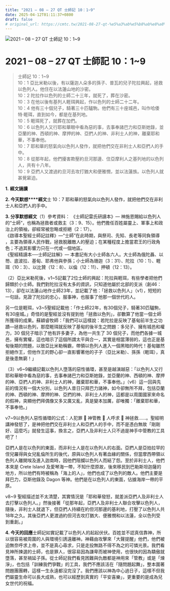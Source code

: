 ```yaml
---
title: "2021 – 08 – 27 QT 士師記 10：1~9"
date: 2025-04-12T01:11:37+0800
draft: false
# original_url: https://cmtc.tw/2021-08-27-qt-%e5%a3%ab%e5%b8%ab%e8%a8%98-10%ef%bc%9a19
---
```


![2021 – 08 – 27 QT 士師記 10：1~9](/images/qt.jpg   "2021 – 08 – 27 QT 士師記 10：1~9")

# 2021 – 08 – 27 QT 士師記 10：1~9

> 士師記 10：1~9  
> 10：1 亞比米勒以後，有以薩迦人朵多的孫子、普瓦的兒子陀拉興起，拯救以色列人。他住在以法蓮山地的沙密。  
> 10：2 陀拉作以色列的士師二十三年，就死了，葬在沙密。  
> 10：3 在他以後有基列人睚珥興起，作以色列的士師二十二年。  
> 10：4 他有三十個兒子，騎著三十匹驢駒。他們有三十座城邑，叫作哈倭特‧睚珥，直到如今，都是在基列地。  
> 10：5 睚珥死了，就葬在加們。  
> 10：6 以色列人又行耶和華眼中看為惡的事，去事奉諸巴力和亞斯她錄，並亞蘭的神、西頓的神、摩押的神、亞捫人的神、非利士人的神，離棄耶和華，不事奉他。  
> 10：7 耶和華的怒氣向以色列人發作，就把他們交在非利士人和亞捫人的手中。  
> 10：8 從那年起，他們擾害欺壓約旦河那邊、住亞摩利人之基列地的以色列人，共有十八年。  
> 10：9 亞捫人又渡過約旦河去攻打猶大和便雅憫，並以法蓮族。以色列人就甚覺窘迫。

**1.** **經文誦讀**

**2. 今天默想****經文**士 10：7 耶和華的怒氣向以色列人發作，就把他們交在非利士人和亞捫人的手中。

**3. 分享默想經文**（1）參考資料： 《士師記雷氏研讀本》— 神施恩賜給以色列人的“士師”，也稱為拯救者或救主（3：9、15）。他們擔任百姓屬靈上、軍事上和政治上的領袖，卻經常被忽略或拒絕（2：17）。  
《啟導本聖經士師記註釋》—“士師”在此時期，與祭司、先知、長老等同負領導 ，主要為領導人民作戰，拯救脫離敵人的壓迫；在某種程度上擔當君王的行政角色；不過其影響力只在一代或一個地區。  
《聖經精讀本──士師記註解》— 本書記有大小士師各六人。大士師為俄陀聶、以笏、底波拉、基甸、耶弗他與參孫；小士師為珊迦（3：31）、陀拉（10：1）、睚珥（10：3）、以比贊（12：8）、以倫（12：11）、押頓（12：13）。

（2）亞比米勒死後，v1~5記載了2位士師的興起：陀拉與睚珥，有些學者把他們歸類於小士師。我們對陀拉沒有太多的資訊，只知道他屬於北部的支派（創46：13），卻在以法蓮山地作士師23年，並記載了他：「拯救以色列人」（v1），短短的一句話，見證了陀拉的忠心，服事神，也服事了他那一個世代的人。

另一位是睚珥，v3~5聖經記載他：「作士師22年，有30個兒子，騎著30匹驢駒，有30座城。」奇怪的是聖經並沒有提到他「拯救以色列」，卻數算了他當一個士師所獲得的成果。蘇穎睿牧師：「我們可以這樣說：若陀拉是反映了基甸前半生之功蹟—拯救以色列，那麼睚珥就反映了基甸的後半生之問題：多兒子、擁有城邑和權力，30 個兒子暗示了他有許多妻子，為他一共生了 30 個兒子，而他們各據一城邑，擁有實權，這也暗示了這個所謂太平與合一，其實是相當薄弱的，這也正是基甸後期的問題，以致亞比米勒稱霸，帶領以色列人進入一個黑暗的時代！基甸雖然拒絕作王，但他作王的野心卻一直影響著他的子子（亞比米勒）、孫孫（睚珥），真是後患無窮！」

（3）v6~9繼續記載以色列人墮落的惡性循環，甚至是越演越惡：「以色列人又行耶和華眼中看為惡的事，去事奉諸巴力和亞斯她錄，並亞蘭的神、西頓的神、摩押的神、亞捫人的神、非利士人的神，離棄耶和華，不事奉他。」（v6）這一回與先前的情況有一個大分別，以色列人昔日只拜巴力諸神，如今卻無所不拜，包括亞蘭的神、西頓的神、摩押的神、亞捫的神、非利士人的神，這都是以周圍國家來命名的假神，突顯他們拜偶像又多又廣又亂，真是變本加厲，卻唯獨：「離棄耶和華，不事奉他。」

v7~9以色列人惡性循環的公式：人犯罪  神管教  人呼求  神拯救……。聖經明講神發怒了，是神把他們交在非利士人和亞捫人的手中，而不是憑白無故「剛剛好、這麼巧」就發生這事，換言之，亞捫人及非利士人只不過是神手中管教的工具吧了！

亞捫人是在以色列的東面，而非利士人是在以色列人的右面。亞捫人是亞拍拉罕的侄兒羅得與女兒亂倫所生的後代，原與以色列人有著血緣的關係，但當摩西帶領以色列人離開埃及進入迦南時，因他們阻攔以色列人而結了怨。至於非利士人，他們本來是 Crete Island 及愛琴海一帶，不知什麼原故，後來移民到巴勒斯坦迦薩的地方，所以他們有時被稱為「海上的人」，他們也成了以色列的敵人。他們主要是拜巴力，亞斯他錄及 Dagon 等神。他們是在以色列人的東面，佔據海岸一帶的平原。

v8~9 聖經描述並不太清楚，其實情況是「耶和華發怒，就差派亞捫人及非利士人去打擊以色列人。」然後接著「從那年起，亞捫人及非利士人聯合攻擊以色列人，隨後，非利士人就退下，但亞捫人持續在約但河那邊的基利地，打壓了以色列人共18年之久。其後亞捫人更渡過約但河去攻打猶大、便雅憫和以法蓮，全以色列受到重創。」

**4. 今天的回應**士師記如實記載了以色列人的起起伏伏。百姓並不認真信靠神，所以很容易被周圍的人與環境引誘遠離神。神藉由攻擊來「大聲提醒」他們，他們被迫無奈呼求上帝，並不是真心尋求，只是走投無路不得不為之的可憐光景。我們看見神所揀選的士師，也是罪人，很容易因為謙卑而被神使用，也很快的因為驕傲就墮落，甚至禍延子孫。從士師記我們看見困難與仇敵都是神用來「管教」或是「煉淨」，也包括「訓練我們爭戰」的工具，我們不應該活在「隨問題起舞」，整本圍著問題團團轉，這樣一生永遠都沒完沒了。我們應該以神為中心過日子，這樣不但我們屬靈生命可以長大成熟，也可以經歷到真實的「平安喜樂」，更重要的是成為兒女世代的祝福。